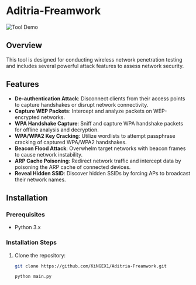 # Aditria-Freamwork

![Tool Demo](https://ibb.co/qygSmYM)

## Overview

This tool is designed for conducting wireless network penetration testing and includes several powerful attack features to assess network security.

## Features

- **De-authentication Attack**: Disconnect clients from their access points to capture handshakes or disrupt network connectivity.
- **Capture WEP Packets**: Intercept and analyze packets on WEP-encrypted networks.
- **WPA Handshake Capture**: Sniff and capture WPA handshake packets for offline analysis and decryption.
- **WPA/WPA2 Key Cracking**: Utilize wordlists to attempt passphrase cracking of captured WPA/WPA2 handshakes.
- **Beacon Flood Attack**: Overwhelm target networks with beacon frames to cause network instability.
- **ARP Cache Poisoning**: Redirect network traffic and intercept data by poisoning the ARP cache of connected devices.
- **Reveal Hidden SSID**: Discover hidden SSIDs by forcing APs to broadcast their network names.

## Installation

### Prerequisites

- Python 3.x

### Installation Steps

1. Clone the repository:
   ```bash
   git clone https://github.com/KiNGEX1/Aditria-Freamwork.git

   python main.py
